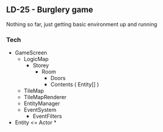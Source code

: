 ## LD-25 - Burglery game

Nothing so far, just getting basic environment up and running

### Tech

* GameScreen
  * LogicMap
    * Storey
      * Room
        * Doors
        * Contents ( Entity[] )	
  * TileMap
  * TileMapRenderer
  * EntityManager
  * EventSystem
    * EventFilters
* Entity <= Actor
  * 
  

